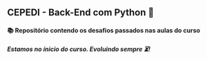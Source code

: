 ## CEPEDI - Back-End com Python 🐍
#### 📚 Repositório contendo os desafios passados nas aulas do curso

##### Estamos no ínicio do curso. Evoluindo sempre ⏳!  

